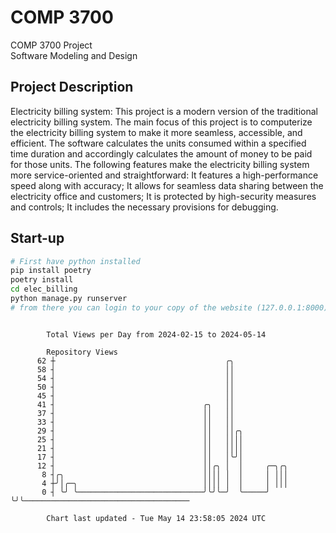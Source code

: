 # COMP 3700
COMP 3700 Project  
Software Modeling and Design
## Project Description
Electricity billing system: This project is a modern version of the traditional electricity billing system. The main focus of this project is to computerize the electricity billing system to make it more seamless, accessible, and efficient. The software calculates the units consumed within a specified time duration and accordingly calculates the amount of money to be paid for those units. The following features make the electricity billing system more service-oriented and straightforward: It features a high-performance speed along with accuracy; It allows for seamless data sharing between the electricity office and customers; It is protected by high-security measures and controls; It includes the necessary provisions for debugging.

## Start-up
```bash
# First have python installed
pip install poetry
poetry install
cd elec_billing
python manage.py runserver
# from there you can login to your copy of the website (127.0.0.1:8000), default creds are admin/admin
```

```

        Total Views per Day from 2024-02-15 to 2024-05-14

        Repository Views
      62 ┼                                      ╭╮
      58 ┤                                      ││
      54 ┤                                      ││
      50 ┤                                      ││
      45 ┤                                      ││
      41 ┤                                 ╭╮   ││
      37 ┤                                 ││   ││
      33 ┤                                 ││   ││
      29 ┤                                 ││   ││╭╮
      25 ┤                                 ││   ││││
      21 ┤                                 ││   ││││
      17 ┤                                 ││   │╰╯│
      12 ┤                                 ││╭╮ │  │     ╭─╮╭╮
       8 ┤╭╮                               ││││ │  │     │ │││
       4 ┼╯│╭─╮                            ││││ │  │     │ │││
       0 ┤ ╰╯ ╰────────────────────────────╯╰╯╰─╯  ╰─────╯ ╰╯╰─────────────────────────────────────

        Chart last updated - Tue May 14 23:58:05 2024 UTC
        
```
